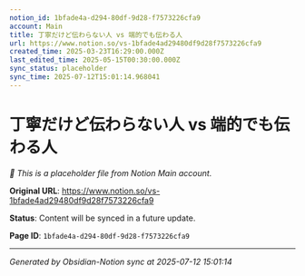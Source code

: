 ```yaml
---
notion_id: 1bfade4a-d294-80df-9d28-f7573226cfa9
account: Main
title: 丁寧だけど伝わらない人 vs 端的でも伝わる人
url: https://www.notion.so/vs-1bfade4ad29480df9d28f7573226cfa9
created_time: 2025-03-23T16:29:00.000Z
last_edited_time: 2025-05-15T00:30:00.000Z
sync_status: placeholder
sync_time: 2025-07-12T15:01:14.968041
---
```


# 丁寧だけど伝わらない人 vs 端的でも伝わる人

*🔄 This is a placeholder file from Notion Main account.*

**Original URL**: https://www.notion.so/vs-1bfade4ad29480df9d28f7573226cfa9

**Status**: Content will be synced in a future update.

**Page ID**: `1bfade4a-d294-80df-9d28-f7573226cfa9`

---

*Generated by Obsidian-Notion sync at 2025-07-12 15:01:14*
